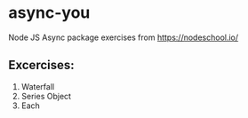 # async-you
Node JS Async package exercises from https://nodeschool.io/

## Excercises:
1. Waterfall
2. Series Object
3. Each
